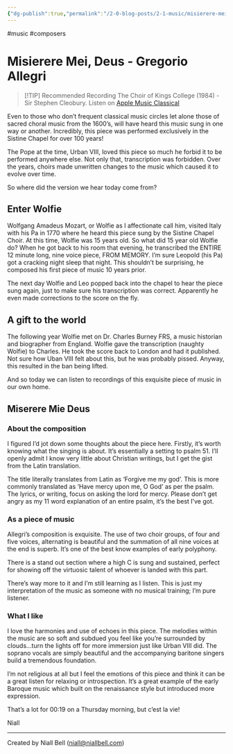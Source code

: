 ```yaml
---
{"dg-publish":true,"permalink":"/2-0-blog-posts/2-1-music/misierere-mei-deus-gregorio-allegri/","title":"Misierere Mei, Deus","tags":["Music","Baroque"],"noteIcon":null,"created":"2024-04-10T23:31:47.000+01:00","updated":"2024-04-22T13:09:30.495+01:00"}
---
```


#music #composers 
# Misierere Mei, Deus - Gregorio Allegri

> [!TIP] Recommended Recording 
> The Choir of Kings College (1984) - Sir Stephen Cleobury. Listen on [Apple Music Classical](https://classical.music.apple.com/gb/recording/gregorio-allegri-c1582-pp5-1505331492?l=en-GB)

Even to those who don’t frequent classical music circles let alone those of sacred choral music from the 1600’s, will have heard this music sung in one way or another. Incredibly, this piece was performed exclusively in the Sistine Chapel for over 100 years! 

The Pope at the time, Urban VIII, loved this piece so much he forbid it to be performed anywhere else. Not only that, transcription was forbidden. Over the years, choirs made unwritten changes to the music which caused it to evolve over time. 

So where did the version we hear today come from?

## Enter Wolfie

Wolfgang Amadeus Mozart, or Wolfie as I affectionate call him, visited Italy with his Pa in 1770 where he heard this piece sung by the Sistine Chapel Choir. At this time, Wolfie was 15 years old. So what did 15 year old Wolfie do? When he got back to his room that evening, he transcribed the ENTIRE 12 minute long, nine voice piece, FROM MEMORY. I’m sure Leopold (his Pa) got a cracking night sleep that night. This shouldn’t be surprising, he composed his first piece of music 10 years prior.

The next day Wolfie and Leo popped back into the chapel to hear the piece sung again, just to make sure his transcription was correct. Apparently he even made corrections to the score on the fly.

## A gift to the world

The following year Wolfie met on Dr. Charles Burney FRS, a music historian and biographer from England. Wolfie gave the transcription (naughty Wolfie) to Charles. He took the score back to London and had it published. Not sure how Uban VIII felt about this, but he was probably pissed. Anyway, this resulted in the ban being lifted. 

And so today we can listen to recordings of this exquisite piece of music in our own home.

## Miserere Mie Deus

### About the composition

I figured I’d jot down some thoughts about the piece here. Firstly, it’s worth knowing what the singing is about. It’s essentially a setting to psalm 51. I’ll openly admit I know very little about Christian writings, but I get the gist from the Latin translation.

The title literally translates from Latin as ‘Forgive me my god’. This is more commonly translated as ‘Have mercy upon me, O God’ as per the psalm. The lyrics, or writing, focus on asking the lord for mercy. Please don’t get angry as my 11 word explanation of an entire psalm, it’s the best I’ve got.

### As a piece of music

Allegri’s composition is exquisite. The use of two choir groups, of four and five voices, alternating is beautiful and the summation of all nine voices at the end is superb. It’s one of the best know examples of early polyphony. 

There is a stand out section where a high C is sung and sustained, perfect for showing off the virtuosic talent of whoever is landed with this part.

There’s way more to it and I’m still learning as I listen. This is just my interpretation of the music as someone with no musical training; I’m pure listener.

### What I like

I love the harmonies and use of echoes in this piece. The melodies within the music are so soft and subdued you feel like you’re surrounded by clouds…turn the lights off for more immersion just like Urban VIII did. The soprano vocals are simply beautiful and the accompanying baritone singers build a tremendous foundation.

I’m not religious at all but I feel the emotions of this piece and think it can be a great listen for relaxing or introspection. It’s a great example of the early Baroque music which built on the renaissance style but introduced more expression.

That’s a lot for 00:19 on a Thursday morning, but c’est la vie!

Niall

---
Created by Niall Bell (niall@niallbell.com)